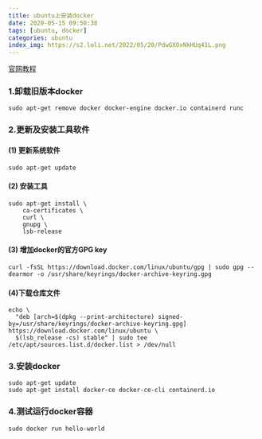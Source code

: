 ```yaml
---
title: ubuntu上安装docker
date: 2020-05-15 09:50:38
tags: [ubuntu, docker]
categories: ubuntu
index_img: https://s2.loli.net/2022/05/20/PdwGXOxNkHUq41L.png
---
```

[官网教程](https://docs.docker.com/engine/install/ubuntu/)

### 1.卸载旧版本docker
```shell
sudo apt-get remove docker docker-engine docker.io containerd runc
```

### 2.更新及安装工具软件
#### (1) 更新系统软件
```shell
sudo apt-get update
```

#### (2) 安装工具
```shell
sudo apt-get install \
    ca-certificates \
    curl \
    gnupg \
    lsb-release
```

#### (3) 增加docker的官方GPG key
```shell
curl -fsSL https://download.docker.com/linux/ubuntu/gpg | sudo gpg --dearmor -o /usr/share/keyrings/docker-archive-keyring.gpg
```

#### (4)下载仓库文件
```shell
echo \
  "deb [arch=$(dpkg --print-architecture) signed-by=/usr/share/keyrings/docker-archive-keyring.gpg] https://download.docker.com/linux/ubuntu \
  $(lsb_release -cs) stable" | sudo tee /etc/apt/sources.list.d/docker.list > /dev/null
```

### 3.安装docker
```shell
sudo apt-get update
sudo apt-get install docker-ce docker-ce-cli containerd.io
```

### 4.测试运行docker容器
```shell
sudo docker run hello-world
```